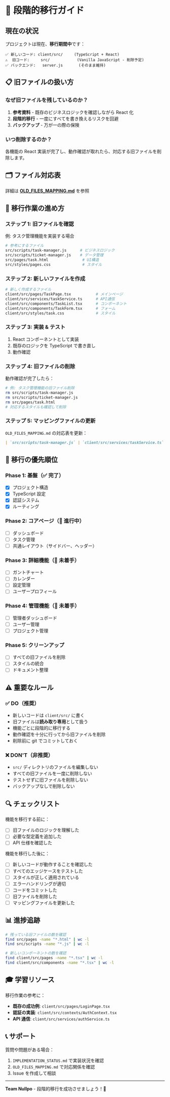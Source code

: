 # 🔄 段階的移行ガイド

## 現在の状況

プロジェクトは現在、**移行期間中**です：

```
✅ 新しいコード: client/src/     (TypeScript + React)
⚠️  旧コード:     src/            (Vanilla JavaScript - 削除予定)
✅ バックエンド:   server.js       (そのまま維持)
```

## 📋 旧ファイルの扱い方

### なぜ旧ファイルを残しているのか？

1. **参考資料** - 既存のビジネスロジックを確認しながら React 化
2. **段階的移行** - 一度にすべてを書き換えるリスクを回避
3. **バックアップ** - 万が一の際の保険

### いつ削除するのか？

各機能の React 実装が完了し、動作確認が取れたら、対応する旧ファイルを削除します。

## 🗂️ ファイル対応表

詳細は **[OLD_FILES_MAPPING.md](./OLD_FILES_MAPPING.md)** を参照

## 📝 移行作業の進め方

### ステップ 1: 旧ファイルを確認

例: タスク管理機能を実装する場合

```bash
# 参考にするファイル
src/scripts/task-manager.js      # ビジネスロジック
src/scripts/ticket-manager.js    # データ管理
src/pages/task.html               # UI構造
src/styles/pages.css              # スタイル
```

### ステップ 2: 新しいファイルを作成

```bash
# 新しく作成するファイル
client/src/pages/TaskPage.tsx           # メインページ
client/src/services/taskService.ts      # API通信
client/src/components/TaskList.tsx      # コンポーネント
client/src/components/TaskForm.tsx      # フォーム
client/src/styles/task.css              # スタイル
```

### ステップ 3: 実装 & テスト

1. React コンポーネントとして実装
2. 既存のロジックを TypeScript で書き直し
3. 動作確認

### ステップ 4: 旧ファイルの削除

動作確認が完了したら：

```bash
# 例: タスク管理機能の旧ファイル削除
rm src/scripts/task-manager.js
rm src/scripts/ticket-manager.js
rm src/pages/task.html
# 対応するスタイルも確認して削除
```

### ステップ 5: マッピングファイルの更新

`OLD_FILES_MAPPING.md` の対応表を更新：

```markdown
| `src/scripts/task-manager.js` | `client/src/services/taskService.ts` | ✅ 完了 | ✅ 削除済 |
```

## 🎯 移行の優先順位

### Phase 1: 基盤（✅ 完了）

- [x] プロジェクト構造
- [x] TypeScript 設定
- [x] 認証システム
- [x] ルーティング

### Phase 2: コアページ（🚧 進行中）

- [ ] ダッシュボード
- [ ] タスク管理
- [ ] 共通レイアウト（サイドバー、ヘッダー）

### Phase 3: 詳細機能（📅 未着手）

- [ ] ガントチャート
- [ ] カレンダー
- [ ] 設定管理
- [ ] ユーザープロフィール

### Phase 4: 管理機能（📅 未着手）

- [ ] 管理者ダッシュボード
- [ ] ユーザー管理
- [ ] プロジェクト管理

### Phase 5: クリーンアップ

- [ ] すべての旧ファイルを削除
- [ ] スタイルの統合
- [ ] ドキュメント整理

## ⚠️ 重要なルール

### ✅ DO（推奨）

- 新しいコードは `client/src/` に書く
- 旧ファイルは**読み取り専用**として扱う
- 機能ごとに段階的に移行する
- 動作確認を十分に行ってから旧ファイルを削除
- 削除前に git でコミットしておく

### ❌ DON'T（非推奨）

- `src/` ディレクトリのファイルを編集しない
- すべての旧ファイルを一度に削除しない
- テストせずに旧ファイルを削除しない
- バックアップなしで削除しない

## 🔍 チェックリスト

機能を移行する前に：

- [ ] 旧ファイルのロジックを理解した
- [ ] 必要な型定義を追加した
- [ ] API 仕様を確認した

機能を移行した後に：

- [ ] 新しいコードが動作することを確認した
- [ ] すべてのエッジケースをテストした
- [ ] スタイルが正しく適用されている
- [ ] エラーハンドリングが適切
- [ ] コードをコミットした
- [ ] 旧ファイルを削除した
- [ ] マッピングファイルを更新した

## 📊 進捗追跡

```bash
# 残っている旧ファイルの数を確認
find src/pages -name "*.html" | wc -l
find src/scripts -name "*.js" | wc -l

# 新しいコンポーネントの数を確認
find client/src/pages -name "*.tsx" | wc -l
find client/src/components -name "*.tsx" | wc -l
```

## 🎓 学習リソース

移行作業の参考に：

- **既存の成功例**: `client/src/pages/LoginPage.tsx`
- **認証の実装**: `client/src/contexts/AuthContext.tsx`
- **API 通信**: `client/src/services/authService.ts`

## 📞 サポート

質問や問題がある場合：

1. `IMPLEMENTATION_STATUS.md` で実装状況を確認
2. `OLD_FILES_MAPPING.md` で対応関係を確認
3. Issue を作成して相談

---

**Team Nullpo** - 段階的移行を成功させましょう！🚀
